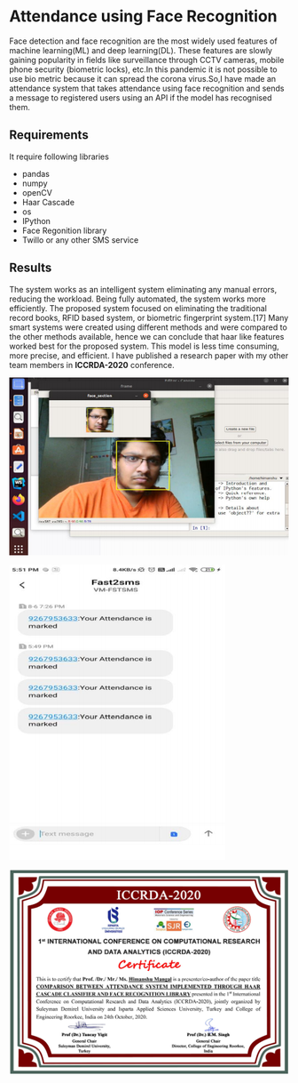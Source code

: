 # Attendance using Face Recognition
Face detection and face recognition are the most widely used features of machine learning(ML) and deep learning(DL). These features are slowly gaining popularity in fields like surveillance through CCTV cameras, mobile phone security (biometric locks), etc.In this pandemic it is not possible to use bio metric because it can spread the corona virus.So,I have made an attendance system that takes attendance using face recognition and sends a message to registered users using an API if the model has recognised them. 

## Requirements
It require following libraries
* pandas
* numpy
* openCV
* Haar Cascade
* os
* IPython
* Face Regonition library
* Twillo or any other SMS service

## Results
The system works as an intelligent system eliminating any manual errors, reducing the workload. Being fully automated, the system works more efficiently. The proposed system focused on eliminating the traditional record books, RFID based system, or biometric fingerprint system.[17] Many smart systems were created using different methods and were compared to the other methods available, hence we can conclude that haar like features worked best for the proposed system. This model is less time consuming, more precise, and
efficient. I have  published a research paper with my other team members in **ICCRDA-2020** conference.

![alt text](https://github.com/himanshumangal09/Attendance-using-Face-Regonition-Algorithm/blob/master/pic1.PNG)

![alt text](https://github.com/himanshumangal09/Attendance-using-Face-Regonition-Algorithm/blob/master/pic2.PNG)

![alt text](https://github.com/himanshumangal09/Attendance-using-Face-Regonition-Algorithm/blob/master/pic3.PNG)



